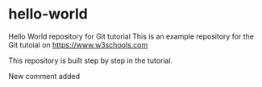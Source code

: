 # hello-world
Hello World repository for Git tutorial
This is an example repository for the Git tutoial on https://www.w3schools.com

This repository is built step by step in the tutorial.

New comment added
